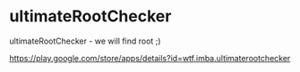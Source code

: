 # ultimateRootChecker
ultimateRootChecker - we will find root ;)

https://play.google.com/store/apps/details?id=wtf.imba.ultimaterootchecker
